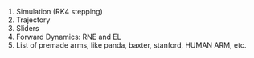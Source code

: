 1) Simulation (RK4 stepping)
2) Trajectory
3) Sliders
4) Forward Dynamics: RNE and EL
5) List of premade arms, like panda, baxter, stanford, HUMAN ARM, etc.
